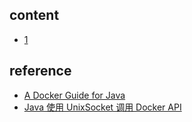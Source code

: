 ## content

- [1](https://github.com/gaoxinge/something/tree/master/learn%20java/learn%20java%20third-party%20library/docker-java/1)

## reference

- [A Docker Guide for Java](https://www.baeldung.com/docker-java-api)
- [Java 使用 UnixSocket 调用 Docker API](https://www.jianshu.com/p/b3be34eb1ac6)